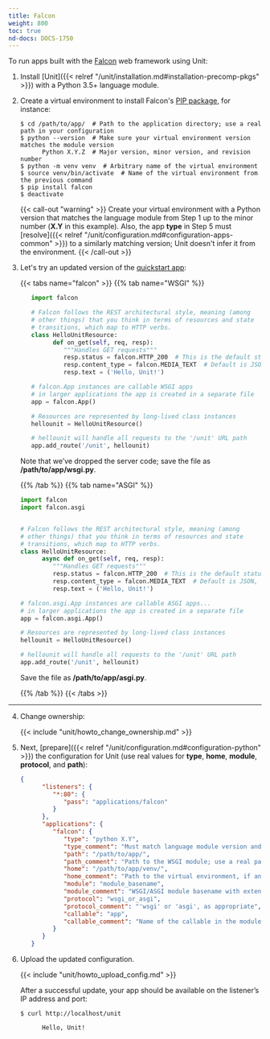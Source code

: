 ```yaml
---
title: Falcon
weight: 800
toc: true
nd-docs: DOCS-1750
---
```


To run apps built with the [Falcon](https://falcon.readthedocs.io/en/stable/)
web framework using Unit:

1. Install [Unit]({{< relref "/unit/installation.md#installation-precomp-pkgs" >}}) with a Python 3.5+ language module.

2. Create a virtual environment to install Falcon's
   [PIP package](https://falcon.readthedocs.io/en/stable/user/install.html), for
   instance:

   ```console
   $ cd /path/to/app/  # Path to the application directory; use a real path in your configuration
   $ python --version  # Make sure your virtual environment version matches the module version
         Python X.Y.Z  # Major version, minor version, and revision number
   $ python -m venv venv  # Arbitrary name of the virtual environment
   $ source venv/bin/activate  # Name of the virtual environment from the previous command
   $ pip install falcon
   $ deactivate
   ```


   {{< call-out "warning" >}}
   Create your virtual environment with a Python version that matches the
   language module from Step 1 up to the minor number (**X.Y** in
   this example). Also, the app **type** in Step 5 must
   [resolve]({{< relref "/unit/configuration.md#configuration-apps-common" >}})
   to a similarly matching version; Unit doesn't infer it from the environment.
   {{< /call-out >}}

3. Let's try an updated version of the [quickstart app](https://falcon.readthedocs.io/en/stable/user/quickstart.html):

   {{< tabs name="falcon" >}}
   {{% tab name="WSGI" %}}

   ```python
      import falcon

      # Falcon follows the REST architectural style, meaning (among
      # other things) that you think in terms of resources and state
      # transitions, which map to HTTP verbs.
      class HelloUnitResource:
            def on_get(self, req, resp):
               """Handles GET requests"""
               resp.status = falcon.HTTP_200  # This is the default status
               resp.content_type = falcon.MEDIA_TEXT  # Default is JSON, so override
               resp.text = ('Hello, Unit!')

      # falcon.App instances are callable WSGI apps
      # in larger applications the app is created in a separate file
      app = falcon.App()

      # Resources are represented by long-lived class instances
      hellounit = HelloUnitResource()

      # hellounit will handle all requests to the '/unit' URL path
      app.add_route('/unit', hellounit)
   ```

   Note that we’ve dropped the server code; save the file as
      **/path/to/app/wsgi.py**.


   {{% /tab %}}
   {{% tab name="ASGI" %}}

   ```python
   import falcon
   import falcon.asgi


   # Falcon follows the REST architectural style, meaning (among
   # other things) that you think in terms of resources and state
   # transitions, which map to HTTP verbs.
   class HelloUnitResource:
         async def on_get(self, req, resp):
            """Handles GET requests"""
            resp.status = falcon.HTTP_200  # This is the default status
            resp.content_type = falcon.MEDIA_TEXT  # Default is JSON, so override
            resp.text = ('Hello, Unit!')

   # falcon.asgi.App instances are callable ASGI apps...
   # in larger applications the app is created in a separate file
   app = falcon.asgi.App()

   # Resources are represented by long-lived class instances
   hellounit = HelloUnitResource()

   # hellounit will handle all requests to the '/unit' URL path
   app.add_route('/unit', hellounit)
   ```

   Save the file as **/path/to/app/asgi.py**.

   {{% /tab %}}
   {{< /tabs >}}

---

4. Change ownership:

   {{< include "unit/howto_change_ownership.md" >}}


5. Next, [prepare]({{< relref "/unit/configuration.md#configuration-python" >}})
   the configuration for Unit (use real values for **type**, **home**, **module**,
   **protocol**, and **path**):

   ```json
   {
         "listeners": {
            "*:80": {
               "pass": "applications/falcon"
            }
         },
         "applications": {
            "falcon": {
               "type": "python X.Y",
               "type_comment": "Must match language module version and virtual environment version",
               "path": "/path/to/app/",
               "path_comment": "Path to the WSGI module; use a real path in your configuration",
               "home": "/path/to/app/venv/",
               "home_comment": "Path to the virtual environment, if any; use a real path in your configuration",
               "module": "module_basename",
               "module_comment": "WSGI/ASGI module basename with extension omitted, such as 'wsgi' or 'asgi' from Step 3",
               "protocol": "wsgi_or_asgi",
               "protocol_comment": "'wsgi' or 'asgi', as appropriate",
               "callable": "app",
               "callable_comment": "Name of the callable in the module to run"
            }
         }
      }
   ```

6. Upload the updated configuration.

   {{< include "unit/howto_upload_config.md" >}}

   After a successful update, your app should be available on the listener’s IP
   address and port:

   ```console
   $ curl http://localhost/unit

         Hello, Unit!
   ```
